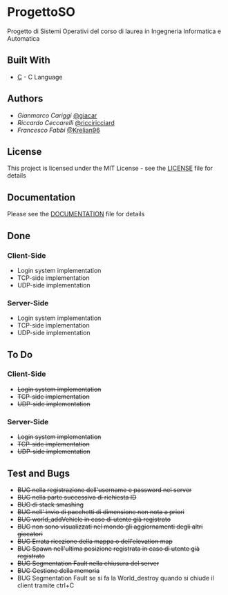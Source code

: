 # ProgettoSO

Progetto di Sistemi Operativi del corso di laurea in Ingegneria Informatica e Automatica

## Built With

* [C](https://en.wikipedia.org/wiki/C_(programming_language)) - C Language

## Authors

* *Gianmarco Cariggi* [@giacar](https://github.com/giacar)
* *Riccardo Ceccarelli* [@ricciricciard](https://github.com/ricciricciard)
* *Francesco Fabbi* [@Krelian96](https://github.com/Krelian96)

## License

This project is licensed under the MIT License - see the [LICENSE](LICENSE.md) file for details

## Documentation

Please see the [DOCUMENTATION](Documentation.md) file for details

## Done

### Client-Side

* Login system implementation
* TCP-side implementation
* UDP-side implementation

### Server-Side

* Login system implementation
* TCP-side implementation
* UDP-side implementation

## To Do

### Client-Side

* <s>Login system implementation</s>
* <s>TCP-side implementation</s>
* <s>UDP-side implementation</s>

### Server-Side

* <s>Login system implementation</s>
* <s>TCP-side implementation</s>
* <s>UDP-side implementation</s>

## Test and Bugs

* <s>BUG nella registrazione dell'username e password nel server</s>
* <s>BUG nella parte successiva di richiesta ID</s>
* <s>BUG di stack smashing</s>
* <s>BUG nell' invio di pacchetti di dimensione non nota a priori</s>
* <s>BUG world_addVehicle in caso di utente già registrato</s>
* <s>BUG non sono visualizzati nel mondo gli aggiornamenti degli altri giocatori</s>
* <s>BUG Errata ricezione della mappa o dell'elevation map</s>
* <s>BUG Spawn nell'ultima posizione registrata in caso di utente già registrato</s>
* <s>BUG Segmentation Fault nella chiusura del server</s>
* <s>BUG Gestione della memoria</s>
* BUG Segmentation Fault se si fa la World_destroy quando si chiude il client tramite ctrl+C